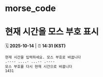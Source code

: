 # morse_code
# 현재 시간을 모스 부호 표시
<!-- MORSE_TIME_START -->
🗓️ **2025-10-14** | ⏰ **14:31 (KST)**

```
현재 시간을 입력하세요. 모스 부호로 바꿉니다
.---- ....- ...-- .----
모스 부호를 다시 현재 시간으로 바꿉니다
1431
```
<!-- MORSE_TIME_END -->
